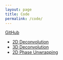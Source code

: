 ```yaml
---
layout: page
title: Code
permalink: /code/
---
```


[GitHub](https://www.github.com/shadowfax11)

* [2D Deconvolution](https://github.com/shadowfax11/deconv2d_lib)
* [3D Deconvolution](https://github.com/shadowfax11/deconv3d_lib)
* [2D Phase Unwrapping](https://github.com/shadowfax11/phase_unwrap_itvc)